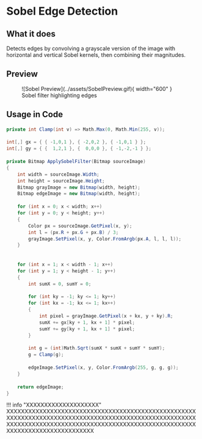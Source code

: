 # **Sobel Edge Detection**

## What it does

Detects edges by convolving a grayscale version of the image with horizontal and vertical Sobel kernels, then combining their magnitudes.

## Preview

<figure markdown="span">
  ![Sobel Preview](../assets/SobelPreview.gif){ width="600" }
  <figcaption>Sobel filter highlighting edges</figcaption>
</figure>

## Usage in Code

```csharp title="Sobel.cs" linenums="1" hl_lines="16-18 25-38"
private int Clamp(int v) => Math.Max(0, Math.Min(255, v));

int[,] gx = { { -1,0,1 }, { -2,0,2 }, { -1,0,1 } };
int[,] gy = { {  1,2,1 }, {  0,0,0 }, { -1,-2,-1 } };

private Bitmap ApplySobelFilter(Bitmap sourceImage)
{
    int width = sourceImage.Width;
    int height = sourceImage.Height;
    Bitmap grayImage = new Bitmap(width, height);
    Bitmap edgeImage = new Bitmap(width, height);

    for (int x = 0; x < width; x++)
    for (int y = 0; y < height; y++)
    {
        Color px = sourceImage.GetPixel(x, y);
        int l = (px.R + px.G + px.B) / 3;
        grayImage.SetPixel(x, y, Color.FromArgb(px.A, l, l, l));
    }


    for (int x = 1; x < width - 1; x++)
    for (int y = 1; y < height - 1; y++)
    {
        int sumX = 0, sumY = 0;

        for (int ky = -1; ky <= 1; ky++)
        for (int kx = -1; kx <= 1; kx++)
        {
            int pixel = grayImage.GetPixel(x + kx, y + ky).R;
            sumX += gx[ky + 1, kx + 1] * pixel;
            sumY += gy[ky + 1, kx + 1] * pixel;
        }

        int g = (int)Math.Sqrt(sumX * sumX + sumY * sumY);
        g = Clamp(g);

        edgeImage.SetPixel(x, y, Color.FromArgb(255, g, g, g));
    }

    return edgeImage;
}
```

!!! info "XXXXXXXXXXXXXXXXXXXX"
    XXXXXXXXXXXXXXXXXXXXXXXXXXXXXXXXXXXXXXXXXXXXXXXXXXXXXXXXXXXXXXXXXXXXXXXXXXXXXXXXXXXXXXXXXXXXXXXXXXXXXXXXXXXXXXXXXXXXXXXXXXXXXXXXXXXXXXXXXXXXXXXXXXXXXXXXXXXXXXXXXXXXXXXXXXXXXXXXXXXX
